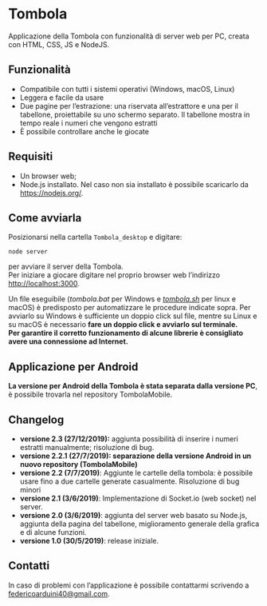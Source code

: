 
<h1 id="tombola">Tombola</h1>
<p>Applicazione della Tombola con funzionalità di server web per PC, creata con HTML, CSS, JS e NodeJS.</p>
<h2 id="funzionalità">Funzionalità</h2>
<ul>
<li>Compatibile con tutti i sistemi operativi (Windows, macOS, Linux)</li>
<li>Leggera e facile da usare</li>
<li>Due pagine per l’estrazione: una riservata all’estrattore e una per il tabellone, proiettabile su uno schermo separato. Il tabellone mostra in tempo reale i numeri che vengono estratti</li>
<li>È possibile controllare anche le giocate</li>
</ul>
<h2 id="requisiti">Requisiti</h2>
<ul>
<li>Un browser web;</li>
<li>Node.js installato. Nel caso non sia installato è possibile scaricarlo da <a href="https://nodejs.org/">https://nodejs.org/</a>.</li>
</ul>
<h2 id="come-avviarla">Come avviarla</h2>
<p>Posizionarsi nella cartella <code>Tombola_desktop</code> e digitare:</p>
<pre><code>node server
</code></pre>
<p>per avviare il server della Tombola.<br>
Per iniziare a giocare digitare nel proprio browser web l’indirizzo <a href="http://localhost:3000">http://localhost:3000</a>.</p>
<p>Un file eseguibile (<em>tombola.bat</em> per Windows e <em><a href="http://tombola.sh">tombola.sh</a></em> per linux e macOS) è predisposto per automatizzare le procedure indicate sopra. Per avviarlo su Windows è sufficiente un doppio click sul file, mentre su Linux e su macOS è necessario <strong>fare un doppio click e avviarlo sul terminale.</strong><br>
<strong>Per garantire il corretto funzionamento di alcune librerie è consigliato avere una connessione ad Internet.</strong></p>
<h2 id="android">Applicazione per Android</h2>
<p><strong>La versione per Android della Tombola è stata separata dalla versione PC</strong>, è possibile trovarla nel repository TombolaMobile.</p>
<h2 id="changelog">Changelog</h2>
<ul>
  <li><strong>versione 2.3 (27/12/2019):</strong> aggiunta possibilità di inserire i numeri estratti manualmente; risoluzione di bug.</li>
<li><strong>versione 2.2.1 (27/7/2019): separazione della versione Android in un nuovo repository (TombolaMobile)</strong>
<li><strong>versione 2.2 (7/7/2019)</strong>: Aggiunte le cartelle della tombola: è possibile usare fino a due cartelle generate casualmente. Risoluzione di bug minori</li>
<li><strong>versione 2.1 (3/6/2019)</strong>: Implementazione di Socket.io (web socket) nel server.</li>
<li><strong>versione 2.0 (3/6/2019)</strong>: aggiunta del server web basato su Node.js, aggiunta della pagina del tabellone, miglioramento generale della grafica e di alcune funzioni.</li>
<li><strong>versione 1.0 (30/5/2019)</strong>: release iniziale.</li>
</ul>
<h2 id="contatti">Contatti</h2>
<p>In caso di problemi con l’applicazione è possibile contattarmi scrivendo a <a href="mailto:federico_arduini@live.it">federicoarduini40@gmail.com</a>.</p>

